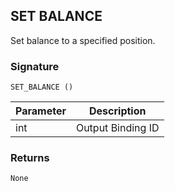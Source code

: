 ## SET BALANCE

Set balance to a specified position.


### Signature

`SET_BALANCE ()`


| Parameter | Description |
| --- | --- |
| int | Output Binding ID |


### Returns

`None`